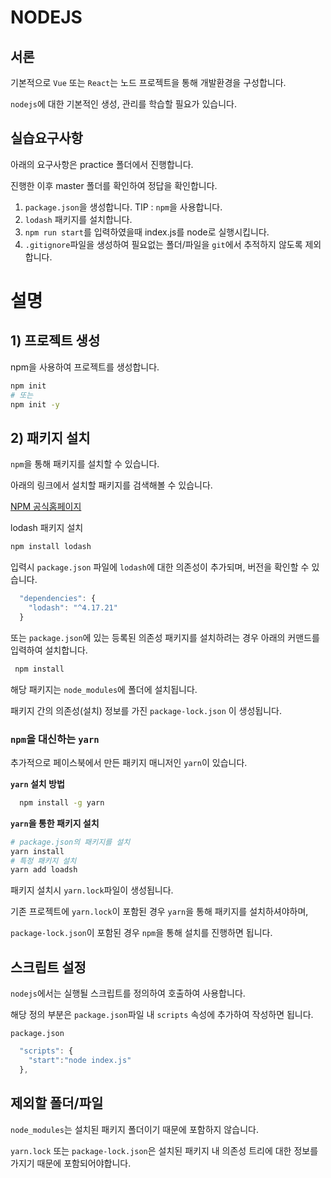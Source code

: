 # NODEJS

## 서론

기본적으로 `Vue` 또는 `React`는 노드 프로젝트을 통해 개발환경을 구성합니다.

`nodejs`에 대한 기본적인 생성, 관리를 학습할 필요가 있습니다.

## 실습요구사항

아래의 요구사항은 practice 폴더에서 진행합니다.

진행한 이후 master 폴더를 확인하여 정답을 확인합니다.

1. `package.json`을 생성합니다. TIP : `npm`을 사용합니다.
2. `lodash` 패키지를 설치합니다.
3. `npm run start`를 입력하였을때 index.js를 node로 실행시킵니다.
4. `.gitignore`파일을 생성하여 필요없는 폴더/파일을 `git`에서 추적하지 않도록 제외합니다.

# 설명

## 1) 프로젝트 생성

npm을 사용하여 프로젝트를 생성합니다.

```bash
npm init
# 또는
npm init -y
```

## 2) 패키지 설치

`npm`을 통해 패키지를 설치할 수 있습니다.

아래의 링크에서 설치할 패키지를 검색해볼 수 있습니다.

[NPM 공식홈페이지](https://www.npmjs.com/)

lodash 패키지 설치

```bash
npm install lodash
```

입력시 `package.json` 파일에 `lodash`에 대한 의존성이 추가되며, 버전을 확인할 수 있습니다.

```js
  "dependencies": {
    "lodash": "^4.17.21"
  }
```

또는 `package.json`에 있는 등록된 의존성 패키지를 설치하려는 경우 아래의 커맨드를 입력하여 설치합니다.

```bash
 npm install
```

해당 패키지는 `node_modules`에 폴더에 설치됩니다.

패키지 간의 의존성(설치) 정보를 가진 `package-lock.json` 이 생성됩니다.

### `npm`을 대신하는 `yarn`

추가적으로 페이스북에서 만든 패키지 매니저인 `yarn`이 있습니다.

**`yarn` 설치 방법**

```bash
  npm install -g yarn
```

**`yarn`을 통한 패키지 설치**

```bash
# package.json의 패키지를 설치
yarn install
# 특정 패키지 설치
yarn add loadsh
```

패키지 설치시 `yarn.lock`파일이 생성됩니다.

기존 프로젝트에 `yarn.lock`이 포함된 경우 `yarn`을 통해 패키지를 설치하셔야하며,

`package-lock.json`이 포함된 경우 `npm`을 통해 설치를 진행하면 됩니다.

## 스크립트 설정

`nodejs`에서는 실행될 스크립트를 정의하여 호출하여 사용합니다.

해당 정의 부분은 `package.json`파일 내 `scripts` 속성에 추가하여 작성하면 됩니다.

`package.json`

```js
  "scripts": {
    "start":"node index.js"
  },
```

## 제외할 폴더/파일

`node_modules`는 설치된 패키지 폴더이기 때문에 포함하지 않습니다.

`yarn.lock` 또는 `package-lock.json`은 설치된 패키지 내 의존성 트리에 대한 정보를 가지기 때문에 포함되어야합니다.

